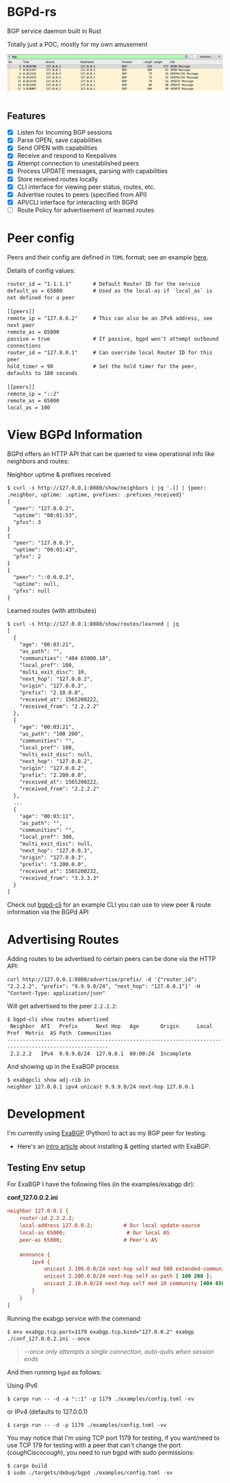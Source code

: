 # BGPd-rs

BGP service daemon built in Rust

Totally just a POC, mostly for my own amusement

![PCAP](examples/pcap.png)


## Features
- [x] Listen for Incoming BGP sessions 
- [x] Parse OPEN, save capabilities
- [x] Send OPEN with capabilities 
- [x] Receive and respond to Keepalives
- [x] Attempt connection to unestablished peers
- [x] Process UPDATE messages, parsing with capabilities
- [x] Store received routes locally
- [x] CLI interface for viewing peer status, routes, etc.
- [x] Advertise routes to peers (specified from API)
- [x] API/CLI interface for interacting with BGPd
- [ ] Route Policy for advertisement of learned routes

# Peer config
Peers and their config are defined in `TOML` format; see an example [here](examples/config.toml).

Details of config values:
```
router_id = "1.1.1.1"       # Default Router ID for the service
default_as = 65000          # Used as the local-as if `local_as` is not defined for a peer

[[peers]]
remote_ip = "127.0.0.2"     # This can also be an IPv6 address, see next peer
remote_as = 65000
passive = true              # If passive, bgpd won't attempt outbound connections
router_id = "127.0.0.1"     # Can override local Router ID for this peer
hold_timer = 90             # Set the hold timer for the peer, defaults to 180 seconds

[[peers]]
remote_ip = "::2"
remote_as = 65000
local_as = 100
```

# View BGPd Information
BGPd offers an HTTP API that can be queried to view operational info like neighbors and routes:

Neighbor uptime & prefixes received
```
$ curl -s http://127.0.0.1:8080/show/neighbors | jq '.[] | {peer: .neighbor, uptime: .uptime, prefixes: .prefixes_received}'
{
  "peer": "127.0.0.2",
  "uptime": "00:01:53",
  "pfxs": 3
}
{
  "peer": "127.0.0.3",
  "uptime": "00:01:43",
  "pfxs": 2
}
{
  "peer": "::0.0.0.2",
  "uptime": null,
  "pfxs": null
}
```

Learned routes (with attributes)
```
$ curl -s http://127.0.0.1:8080/show/routes/learned | jq
[
  {
    "age": "00:03:21",
    "as_path": "",
    "communities": "404 65000.10",
    "local_pref": 100,
    "multi_exit_disc": 10,
    "next_hop": "127.0.0.2",
    "origin": "127.0.0.2",
    "prefix": "2.10.0.0",
    "received_at": 1565200222,
    "received_from": "2.2.2.2"
  },
  {
    "age": "00:03:21",
    "as_path": "100 200",
    "communities": "",
    "local_pref": 100,
    "multi_exit_disc": null,
    "next_hop": "127.0.0.2",
    "origin": "127.0.0.2",
    "prefix": "2.200.0.0",
    "received_at": 1565200222,
    "received_from": "2.2.2.2"
  },
  ...
  {
    "age": "00:03:11",
    "as_path": "",
    "communities": "",
    "local_pref": 300,
    "multi_exit_disc": null,
    "next_hop": "127.0.0.3",
    "origin": "127.0.0.3",
    "prefix": "3.200.0.0",
    "received_at": 1565200232,
    "received_from": "3.3.3.3"
  }
]
```

Check out [bgpd-cli](examples/cli) for an example CLI you can use to view peer & route information via the BGPd API

# Advertising Routes
Adding routes to be advertised to certain peers can be done via the HTTP API:

```
curl http://127.0.0.1:8080/advertise/prefix/ -d '{"router_id": "2.2.2.2", "prefix": "9.9.9.0/24", "next_hop": "127.0.0.1"}' -H "Content-Type: application/json"
```

Will get advertised to the peer `2.2.2.2`:
```
$ bgpd-cli show routes advertised
 Neighbor  AFI   Prefix      Next Hop   Age       Origin      Local Pref  Metric  AS Path  Communities
-------------------------------------------------------------------------------------------------------
 2.2.2.2   IPv4  9.9.9.0/24  127.0.0.1  00:00:24  Incomplete
```

And showing up in the ExaBGP process
```
$ exabgpcli show adj-rib in
neighbor 127.0.0.1 ipv4 unicast 9.9.9.0/24 next-hop 127.0.0.1
```

# Development
I'm currently using [ExaBGP](https://github.com/Exa-Networks/exabgp) (Python) to act as my BGP peer for testing.
- Here's an [intro article](https://thepacketgeek.com/influence-routing-decisions-with-python-and-exabgp/) about installing & getting started with ExaBGP.

## Testing Env setup
For ExaBGP I have the following files (in the examples/exabgp dir):

**conf_127.0.0.2.ini**
```ini
neighbor 127.0.0.1 {
    router-id 2.2.2.2;
    local-address 127.0.0.2;          # Our local update-source
    local-as 65000;                    # Our local AS
    peer-as 65000;                    # Peer's AS

    announce {
        ipv4 {
            unicast 2.100.0.0/24 next-hop self med 500 extended-community [ target:65000:1.1.1.1 ];
            unicast 2.200.0.0/24 next-hop self as-path [ 100 200 ];
            unicast 2.10.0.0/24 next-hop self med 10 community [404 65000:10];
        }
    }
}
```

Running the exabgp service with the command:

```
$ env exabgp.tcp.port=1179 exabgp.tcp.bind="127.0.0.2" exabgp ./conf_127.0.0.2.ini --once
```
> *--once only attempts a single connection, auto-quits when session ends*


And then running `bgpd` as follows:

Using IPv6
```
$ cargo run -- -d -a "::1" -p 1179 ./examples/config.toml -vv
```

or IPv4 (defaults to 127.0.0.1)
```
$ cargo run -- -d -p 1179 ./examples/config.toml -vv
```

You may notice that I'm using TCP port 1179 for testing, if you want/need to use TCP 179 for testing with a peer that can't change the port (*cough*Cisco*cough*), you need to run bgpd with sudo permissions:

```
$ cargo build
$ sudo ./targets/debug/bgpd ./examples/config.toml -vv
```